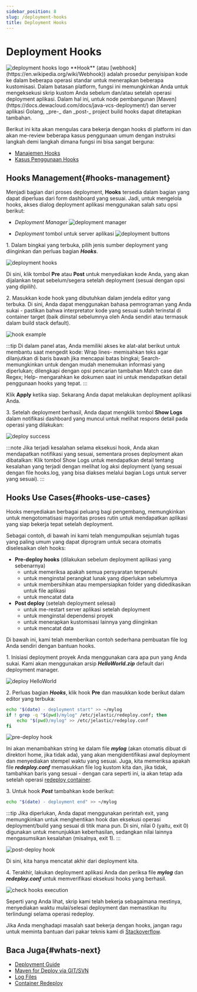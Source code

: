```yaml
---
sidebar_position: 8
slug: /deployment-hooks
title: Deployment Hooks
---
```

# Deployment Hooks

<img src="https://assets.dewacloud.com/dewacloud-docs/deployment/deployment-hooks/01-deployment-hooks-logo.png" alt="deployment hooks logo" max-width="100%"/> 
**Hook** (atau [webhook](https://en.wikipedia.org/wiki/Webhook)) adalah prosedur penyisipan kode ke dalam beberapa operasi standar untuk menerapkan beberapa kustomisasi. Dalam batasan platform, fungsi ini memungkinkan Anda untuk mengeksekusi skrip kustom Anda sebelum dan/atau setelah operasi deployment aplikasi. Dalam hal ini, untuk node pembangunan [Maven](https://docs.dewacloud.com/docs/java-vcs-deployment/) dan server aplikasi Golang, _pre-_ dan _post-_ project build hooks dapat ditetapkan tambahan.

Berikut ini kita akan mengulas cara bekerja dengan hooks di platform ini dan akan me-review beberapa kasus penggunaan umum dengan instruksi langkah demi langkah dimana fungsi ini bisa sangat berguna:

* [Manajemen Hooks](#hooks-management)
* [Kasus Penggunaan Hooks](#hooks-use-cases)

## Hooks Management{#hooks-management}

Menjadi bagian dari proses deployment, **Hooks** tersedia dalam bagian yang dapat diperluas dari form dashboard yang sesuai. Jadi, untuk mengelola hooks, akses dialog deployment aplikasi menggunakan salah satu opsi berikut:

* _Deployment Manager_ <img src="https://assets.dewacloud.com/dewacloud-docs/deployment/deployment-hooks/02-deployment-manager.png" alt="deployment manager" max-width="100%"/>

* _Deployment_ tombol untuk server aplikasi <img src="https://assets.dewacloud.com/dewacloud-docs/deployment/deployment-hooks/03-deployment-buttons.png" alt="deployment buttons" max-width="100%"/>

1\. Dalam bingkai yang terbuka, pilih jenis sumber deployment yang diinginkan dan perluas bagian _**Hooks**_.

<img src="https://assets.dewacloud.com/dewacloud-docs/deployment/deployment-hooks/04-deployment-hooks.png" alt="deployment hooks" max-width="100%"/>

Di sini, klik tombol **Pre** atau **Post** untuk menyediakan kode Anda, yang akan dijalankan tepat sebelum/segera setelah deployment (sesuai dengan opsi yang dipilih).

2\. Masukkan kode hook yang dibutuhkan dalam jendela editor yang terbuka. Di sini, Anda dapat menggunakan bahasa pemrograman yang Anda sukai - pastikan bahwa interpretator kode yang sesuai sudah terinstal di container target (baik diinstal sebelumnya oleh Anda sendiri atau termasuk dalam build stack default).

<img src="https://assets.dewacloud.com/dewacloud-docs/deployment/deployment-hooks/05-hook-example.png" alt="hook example" max-width="100%"/>

:::tip
 Di dalam panel atas, Anda memiliki akses ke alat-alat berikut untuk membantu saat mengedit kode: Wrap lines- memisahkan teks agar dilanjutkan di baris bawah jika mencapai batas bingkai; Search- memungkinkan untuk dengan mudah menemukan informasi yang diperlukan; dilengkapi dengan opsi pencarian tambahan Match case dan Regex; Help- mengarahkan ke dokumen saat ini untuk mendapatkan detail penggunaan hooks yang tepat. 
:::

Klik **Apply** ketika siap. Sekarang Anda dapat melakukan deployment aplikasi Anda.

3\. Setelah deployment berhasil, Anda dapat mengklik tombol **Show Logs** dalam notifikasi dashboard yang muncul untuk melihat respons detail pada operasi yang dilakukan:

<img src="https://assets.dewacloud.com/dewacloud-docs/deployment/deployment-hooks/07-deploy-success.png" alt="deploy success" max-width="100%"/>

:::note
 Jika terjadi kesalahan selama eksekusi hook, Anda akan mendapatkan notifikasi yang sesuai, sementara proses deployment akan dibatalkan: Klik tombol Show Logs untuk mendapatkan detail tentang kesalahan yang terjadi dengan melihat log aksi deployment (yang sesuai dengan file hooks.log, yang bisa diakses melalui bagian Logs untuk server yang sesuai). 
 :::

## Hooks Use Cases{#hooks-use-cases}

Hooks menyediakan berbagai peluang bagi pengembang, memungkinkan untuk mengotomatisasi mayoritas proses rutin untuk mendapatkan aplikasi yang siap bekerja tepat setelah deployment.

Sebagai contoh, di bawah ini kami telah mengumpulkan sejumlah tugas yang paling umum yang dapat diprogram untuk secara otomatis diselesaikan oleh hooks:

* **Pre-deploy hooks** (dilakukan sebelum deployment aplikasi yang sebenarnya) 
  * untuk memeriksa apakah semua persyaratan terpenuhi
  * untuk menginstal perangkat lunak yang diperlukan sebelumnya
  * untuk membersihkan atau mempersiapkan folder yang didedikasikan untuk file aplikasi
  * untuk mencatat data
* **Post deploy** (setelah deployment selesai) 
  * untuk me-restart server aplikasi setelah deployment
  * untuk menginstal dependensi proyek
  * untuk menerapkan kustomisasi lainnya yang diinginkan
  * untuk mencatat data

Di bawah ini, kami telah memberikan contoh sederhana pembuatan file log Anda sendiri dengan bantuan hooks.

1\. Inisiasi deployment proyek Anda menggunakan cara apa pun yang Anda sukai. Kami akan menggunakan arsip _**HelloWorld.zip**_ default dari deployment manager.

<img src="https://assets.dewacloud.com/dewacloud-docs/deployment/deployment-hooks/09-deploy-helloworld.png" alt="deploy HelloWorld" max-width="100%"/>

2\. Perluas bagian _**Hooks**_, klik hook **Pre** dan masukkan kode berikut dalam editor yang terbuka:

```bash
echo "$(date) - deployment start" >> ~/mylog
if ! grep -q "$(pwd)/mylog" /etc/jelastic/redeploy.conf; then
    echo "$(pwd)/mylog" >> /etc/jelastic/redeploy.conf
fi   
```

<img src="https://assets.dewacloud.com/dewacloud-docs/deployment/deployment-hooks/10-pre-deploy-hook.png" alt="pre-deploy hook" max-width="100%"/>

Ini akan menambahkan string ke dalam file _**mylog**_ (akan otomatis dibuat di direktori home, jika tidak ada), yang akan mengidentifikasi awal deployment dan menyediakan stempel waktu yang sesuai. Juga, kita memeriksa apakah file _**redeploy.conf**_ memasukkan file log kustom kita dan, jika tidak, tambahkan baris yang sesuai - dengan cara seperti ini, ia akan tetap ada setelah operasi [redeploy container](https://docs.dewacloud.com/docs/container-redeploy/).

3\. Untuk hook _**Post**_ tambahkan kode berikut:

```bash
echo "$(date) - deployment end" >> ~/mylog
```

:::tip
 Jika diperlukan, Anda dapat menggunakan perintah exit, yang memungkinkan untuk menghentikan hook dan eksekusi operasi deployment/build yang sesuai di titik mana pun. Di sini, nilai 0 (yaitu, exit 0) digunakan untuk menunjukkan keberhasilan, sedangkan nilai lainnya mengasumsikan kesalahan (misalnya, exit 1). 
:::

<img src="https://assets.dewacloud.com/dewacloud-docs/deployment/deployment-hooks/11-post-deploy-hook.png" alt="post-deploy hook" max-width="100%"/>

Di sini, kita hanya mencatat akhir dari deployment kita.

4\. Terakhir, lakukan deployment aplikasi Anda dan periksa file **_mylog_** dan **_redeploy.conf_** untuk memverifikasi eksekusi hooks yang berhasil.

<img src="https://assets.dewacloud.com/dewacloud-docs/deployment/deployment-hooks/12-check-hooks-execution.png" alt="check hooks execution" max-width="100%"/>

Seperti yang Anda lihat, skrip kami telah bekerja sebagaimana mestinya, menyediakan waktu mulai/selesai deployment dan memastikan itu terlindungi selama operasi redeploy.

Jika Anda menghadapi masalah saat bekerja dengan hooks, jangan ragu untuk meminta bantuan dari pakar teknis kami di
[Stackoverflow](https://stackoverflow.com/questions/tagged/jelastic).

## Baca Juga{#whats-next}

* [Deployment Guide](https://docs.dewacloud.com/docs/deployment-guide/)
* [Maven for Deploy via GIT/SVN](https://docs.dewacloud.com/docs/java-vcs-deployment/)
* [Log Files](https://docs.dewacloud.com/docs/log-files/)
* [Container Redeploy](https://docs.dewacloud.com/docs/container-redeploy/)